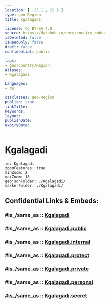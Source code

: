 ```yaml
---
location: [ -25.1 , 22.3 ] 
type: geo-Region
title: Kgalagadi

license: CC BY-SA 4.0
source: https://datahub.io/core/country-codes
isDeleted: false
isReadOnly: false
draft: false
confidential: public

tags:
- geo/Country/Region
aliases:
- Kgalagadi

Languages:
- de

cssclasses: geo-Region
publish: true
linkTitle: 
keywords: 
layout: 
publishDate: 
expiryDate: 
---
```


# Kgalagadi

```leaflet
id: Kgalagadi
zoomFeatures: true 
minZoom: 2 
maxZoom: 18
geojsonFolder: ./Kgalagadi/
markerFolder: ./Kgalagadi/
```


## Confidential Links & Embeds: 

### #is_/same_as :: [Kgalagadi](/_Standards/Earth/Continent/Africa/Africa~South/Botswana/districts~Botswana/Kgalagadi.md) 

### #is_/same_as :: [Kgalagadi.public](/_public/Earth/Continent/Africa/Africa~South/Botswana/districts~Botswana/Kgalagadi.public.md) 

### #is_/same_as :: [Kgalagadi.internal](/_internal/Earth/Continent/Africa/Africa~South/Botswana/districts~Botswana/Kgalagadi.internal.md) 

### #is_/same_as :: [Kgalagadi.protect](/_protect/Earth/Continent/Africa/Africa~South/Botswana/districts~Botswana/Kgalagadi.protect.md) 

### #is_/same_as :: [Kgalagadi.private](/_private/Earth/Continent/Africa/Africa~South/Botswana/districts~Botswana/Kgalagadi.private.md) 

### #is_/same_as :: [Kgalagadi.personal](/_personal/Earth/Continent/Africa/Africa~South/Botswana/districts~Botswana/Kgalagadi.personal.md) 

### #is_/same_as :: [Kgalagadi.secret](/_secret/Earth/Continent/Africa/Africa~South/Botswana/districts~Botswana/Kgalagadi.secret.md)

